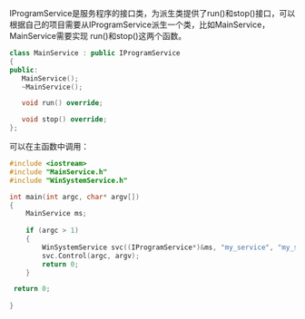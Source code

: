    IProgramService是服务程序的接口类，为派生类提供了run()和stop()接口，可以根据自己的项目需要从IProgramService派生一个类，比如MainService，MainService需要实现
run()和stop()这两个函数。
 ```cpp
class MainService : public IProgramService
{
public:
	MainService();
	~MainService();

	void run() override;

	void stop() override;
};
```
可以在主函数中调用：
```cpp
#include <iostream>
#include "MainService.h"
#include "WinSystemService.h"

int main(int argc, char* argv[])
{
	MainService ms;
	
	if (argc > 1)
	{
		WinSystemService svc((IProgramService*)&ms, "my_service", "my_service", "Windows服务程序示例");
		svc.Control(argc, argv);
		return 0;
	}

 return 0;
 
}
```
